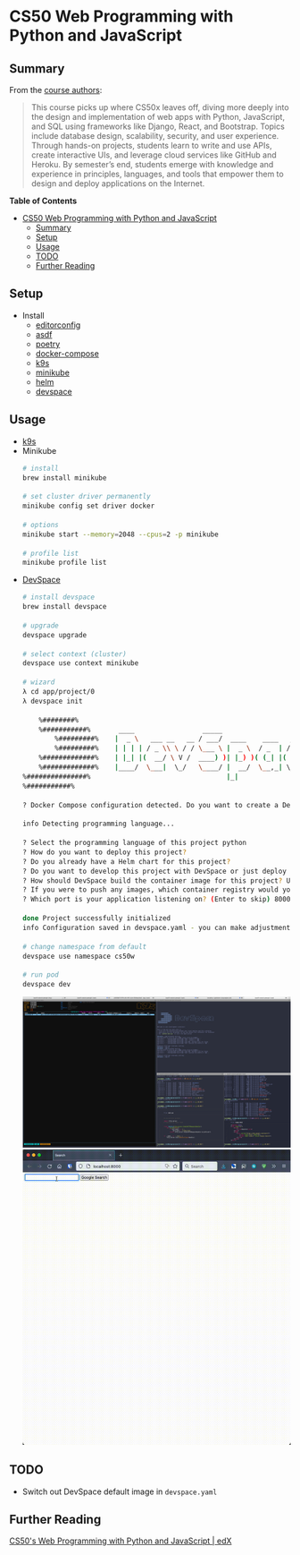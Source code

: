 # CS50 Web Programming with Python and JavaScript


## Summary
From the [course authors](https://cs50.harvard.edu/web/2020/):
> This course picks up where CS50x leaves off, diving more deeply into the design and implementation of web apps with Python, JavaScript, and SQL using frameworks like Django, React, and Bootstrap. Topics include database design, scalability, security, and user experience. Through hands-on projects, students learn to write and use APIs, create interactive UIs, and leverage cloud services like GitHub and Heroku. By semester’s end, students emerge with knowledge and experience in principles, languages, and tools that empower them to design and deploy applications on the Internet.

**Table of Contents**
* [CS50 Web Programming with Python and JavaScript](#cs50-web-programming-with-python-and-javascript)
  * [Summary](#summary)
  * [Setup](#setup)
  * [Usage](#usage)
  * [TODO](#todo)
  * [Further Reading](#further-reading)

## Setup
* Install
    * [editorconfig](https://editorconfig.org/)
    * [asdf](https://asdf-vm.com/guide/getting-started.html#_2-download-asdf)
    * [poetry](https://python-poetry.org/docs/)
    * [docker-compose](https://docs.docker.com/compose/install/)
    * [k9s](https://github.com/derailed/k9s#installation)
    * [minikube](#kubernetes-k8s)
    * [helm](https://helm.sh/docs/intro/install/)
    * [devspace](https://devspace.sh/docs/getting-started/introduction)

## Usage
* [k9s](markdown/kubernetes.md#k9s)
* Minikube
    ```bash
    # install
    brew install minikube

    # set cluster driver permanently
    minikube config set driver docker

    # options
    minikube start --memory=2048 --cpus=2 -p minikube

    # profile list
    minikube profile list
    ```
* [DevSpace](https://loft.sh/blog/python-django-development-on-kubernetes-with-devspace/)
    ```bash
    # install devspace
    brew install devspace

    # upgrade
    devspace upgrade

    # select context (cluster)
    devspace use context minikube

    # wizard
    λ cd app/project/0
    λ devspace init

        %########%
        %###########%       ____                 _____
            %#########%    |  _ \   ___ __   __ / ___/  ____    ____   ____ ___
            %#########%    | | | | / _ \\ \ / / \___ \ |  _ \  / _  | / __// _ \
        %#############%    | |_| |(  __/ \ V /  ____) )| |_) )( (_| |( (__(  __/
        %#############%    |____/  \___|  \_/   \____/ |  __/  \__,_| \___\\___|
    %###############%                                  |_|
    %###########%

    ? Docker Compose configuration detected. Do you want to create a DevSpace configuration based on Docker Compose? Create a new devspace.yaml from scratch

    info Detecting programming language...

    ? Select the programming language of this project python
    ? How do you want to deploy this project?
    ? Do you already have a Helm chart for this project?
    ? Do you want to develop this project with DevSpace or just deploy it?  [Use arrows to move, type to filter] I want to develop this project and my current working dir contains the source code
    ? How should DevSpace build the container image for this project? Use this existing Dockerfile: ./Dockerfile
    ? If you were to push any images, which container registry would you want to push to? Skip Registry
    ? Which port is your application listening on? (Enter to skip) 8000

    done Project successfully initialized
    info Configuration saved in devspace.yaml - you can make adjustments as needed

    # change namespace from default
    devspace use namespace cs50w

    # run pod
    devspace dev
    ```
    ![devspace](img/devspace.png)
    ![ellie](img/simplehttp.gif)

## TODO
* Switch out DevSpace default image in `devspace.yaml`

## Further Reading
[CS50's Web Programming with Python and JavaScript | edX](https://www.edx.org/course/cs50s-web-programming-with-python-and-javascript)
